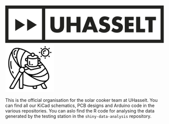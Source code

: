 <p float="left">
  <img alt="uhasselt-liggend" src="profile/assets/uhasselt-liggend.jpg" width="650" />
  <img alt="solar-cooker" src="profile/assets/solar-cooker.jpg" width="154" /> 
</p>

This is the official organisation for the solar cooker team at UHasselt. You can find all our KiCad schematics, PCB designs and Arduino code in the various repositories. You can aslo find the R code for analysing the data generated by the testing station in the `shiny-data-analysis` repository.
